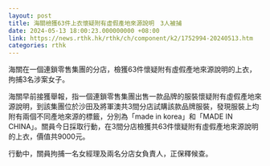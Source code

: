 ```yaml
---
layout: post
title: 海關檢獲63件上衣懷疑附有虛假產地來源說明　3人被捕
date: 2024-05-13 18:00:23.000000000 +08:00
link: https://news.rthk.hk/rthk/ch/component/k2/1752994-20240513.htm
categories: rthk
---
```


海關在一個連鎖零售集團的分店，檢獲63件懷疑附有虛假產地來源說明的上衣，拘捕3名涉案女子。

海關早前接獲舉報，指一個連鎖零售集團出售一款品牌的服裝懷疑附有虛假產地來源說明，到該集團位於沙田及將軍澳共3間分店試購該款品牌服裝，發現服裝上均附有兩個不同產地來源的標籤，分別為「made in korea」和「MADE IN CHINA」。關員今日採取行動，在3間分店檢獲共63件懷疑附有虛假產地來源說明的上衣，價值共9000元。

行動中，關員拘捕一名女經理及兩名分店女負責人，正保釋候查。
